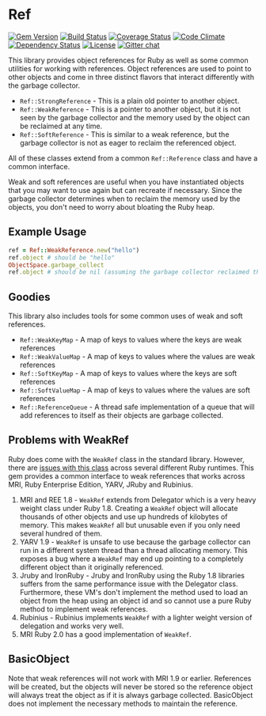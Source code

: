 # Ref

[![Gem Version](https://badge.fury.io/rb/ref.svg)](http://badge.fury.io/rb/ref) [![Build Status](https://travis-ci.org/ruby-concurrency/ref.svg?branch=master)](https://travis-ci.org/ruby-concurrency/ref) [![Coverage Status](https://img.shields.io/coveralls/ruby-concurrency/ref/master.svg)](https://coveralls.io/r/ruby-concurrency/ref) [![Code Climate](https://codeclimate.com/github/ruby-concurrency/ref.svg)](https://codeclimate.com/github/ruby-concurrency/ref) [![Dependency Status](https://gemnasium.com/ruby-concurrency/ref.svg)](https://gemnasium.com/ruby-concurrency/ref) [![License](https://img.shields.io/badge/license-MIT-green.svg)](http://opensource.org/licenses/MIT) [![Gitter chat](http://img.shields.io/badge/gitter-join%20chat%20%E2%86%92-brightgreen.svg)](https://gitter.im/ruby-concurrency/concurrent-ruby)

This library provides object references for Ruby as well as some common utilities for working with references. Object references are used to point to other objects and come in three distinct flavors that interact differently with the garbage collector.

* `Ref::StrongReference` - This is a plain old pointer to another object.
* `Ref::WeakReference` - This is a pointer to another object, but it is not seen by the garbage collector and the memory used by the object can be reclaimed at any time.
* `Ref::SoftReference` - This is similar to a weak reference, but the garbage collector is not as eager to reclaim the referenced object.

All of these classes extend from a common `Ref::Reference` class and have a common interface.

Weak and soft references are useful when you have instantiated objects that you may want to use again but can recreate if necessary. Since the garbage collector determines when to reclaim the memory used by the objects, you don't need to worry about bloating the Ruby heap.

## Example Usage

```ruby
ref = Ref::WeakReference.new("hello")
ref.object # should be "hello"
ObjectSpace.garbage_collect
ref.object # should be nil (assuming the garbage collector reclaimed the reference)
```

## Goodies

This library also includes tools for some common uses of weak and soft references.

* `Ref::WeakKeyMap` - A map of keys to values where the keys are weak references
* `Ref::WeakValueMap` - A map of keys to values where the values are weak references
* `Ref::SoftKeyMap` - A map of keys to values where the keys are soft references
* `Ref::SoftValueMap` - A map of keys to values where the values are soft references
* `Ref::ReferenceQueue` - A thread safe implementation of a queue that will add references to itself as their objects are garbage collected.

## Problems with WeakRef

Ruby does come with the `WeakRef` class in the standard library. However, there are [issues with this class](https://bugs.ruby-lang.org/issues/4168) across several different Ruby runtimes. This gem provides a common interface to weak references that works across MRI, Ruby Enterprise Edition, YARV, JRuby and Rubinius.

1. MRI and REE 1.8 - `WeakRef` extends from Delegator which is a very heavy weight class under Ruby 1.8. Creating a `WeakRef` object will allocate thousands of other objects and use up hundreds of kilobytes of memory. This makes `WeakRef` all but unusable even if you only need several hundred of them.
2. YARV 1.9 - `WeakRef` is unsafe to use because the garbage collector can run in a different system thread than a thread allocating memory. This exposes a bug where a `WeakRef` may end up pointing to a completely different object than it originally referenced.
3. Jruby and IronRuby - Jruby and IronRuby using the Ruby 1.8 libraries suffers from the same performance issue with the Delegator class. Furthermore, these VM's don't implement the method used to load an object from the heap using an object id and so cannot use a pure Ruby method to implement weak references.
4. Rubinius - Rubinius implements `WeakRef` with a lighter weight version of delegation and works very well.
5. MRI Ruby 2.0 has a good implementation of `WeakRef`.

## BasicObject

Note that weak references will not work with MRI 1.9 or earlier. References will be created, but the objects will never be stored so the reference object will always treat the object as if it is always garbage collected. BasicObject does not implement the necessary methods to maintain the reference.
